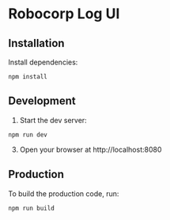 # Robocorp Log UI

## Installation

Install dependencies:

```
npm install
```

## Development

1. Start the dev server:

```
npm run dev
```

3. Open your browser at http://localhost:8080

## Production

To build the production code, run:

```
npm run build
```
